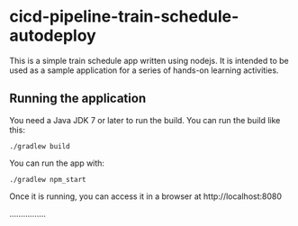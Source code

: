 # cicd-pipeline-train-schedule-autodeploy

This is a simple train schedule app written using nodejs. It is intended to be used as a sample application for a series of hands-on learning activities.


## Running the application

You need a Java JDK 7 or later to run the build. You can run the build like this:

    ./gradlew build

You can run the app with:

    ./gradlew npm_start

Once it is running, you can access it in a browser at http://localhost:8080

................
